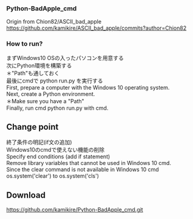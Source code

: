 ### Python-BadApple_cmd
Origin from  Chion82/ASCII_bad_apple https://github.com/kamikire/ASCII_bad_apple/commits?author=Chion82

### How to run?<br>
まずWindows10 OSの入ったパソコンを用意する<br>
次にPython環境を構築する<br>
＊"Path"も通しておく<br>
最後にcmdで
python run.py
を実行する<br>
First, prepare a computer with the Windows 10 operating system.<br>
Next, create a Python environment.<br>
＊Make sure you have a "Path"<br>
Finally, run cmd
python run.py
with cmd.<br>

## Change point<br>
終了条件の明記(if文の追加)<br>
Windows10のcmdで使えない機能の削除<br>
Specify end conditions (add if statement)<br>
Remove library variables that cannot be used in Windows 10 cmd.<br>
Since the clear command is not available in Windows 10 cmd<br>
os.system('clear')
to
os.system('cls')<br>

## Download<br>
https://github.com/kamikire/Python-BadApple_cmd.git
